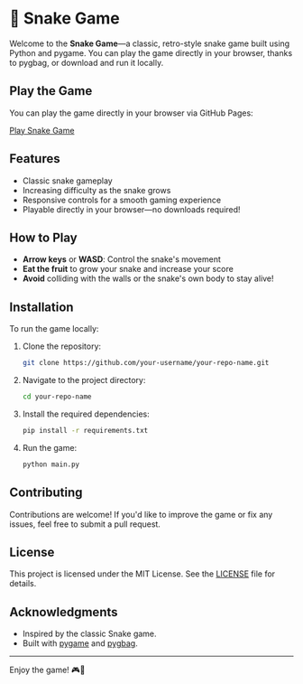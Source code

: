 # 🐍 Snake Game 

Welcome to the **Snake Game**—a classic, retro-style snake game built using Python and pygame. You can play the game directly in your browser, thanks to pygbag, or download and run it locally.



## Play the Game

You can play the game directly in your browser via GitHub Pages:

[Play Snake Game](https://notdutra.github.io/Snake/)

## Features

- Classic snake gameplay
- Increasing difficulty as the snake grows
- Responsive controls for a smooth gaming experience
- Playable directly in your browser—no downloads required!

## How to Play

- **Arrow keys** or **WASD**: Control the snake's movement
- **Eat the fruit** to grow your snake and increase your score
- **Avoid** colliding with the walls or the snake's own body to stay alive!

## Installation

To run the game locally:

1. Clone the repository:
    ```bash
    git clone https://github.com/your-username/your-repo-name.git
    ```

2. Navigate to the project directory:
    ```bash
    cd your-repo-name
    ```

3. Install the required dependencies:
    ```bash
    pip install -r requirements.txt
    ```

4. Run the game:
    ```bash
    python main.py
    ```


## Contributing

Contributions are welcome! If you'd like to improve the game or fix any issues, feel free to submit a pull request.

## License

This project is licensed under the MIT License. See the [LICENSE](LICENSE) file for details.

## Acknowledgments

- Inspired by the classic Snake game.
- Built with [pygame](https://www.pygame.org/) and [pygbag](https://github.com/pygame-web/pygbag).

---

Enjoy the game! 🎮🐍

